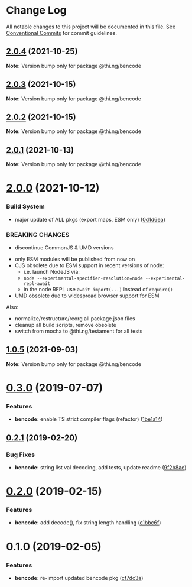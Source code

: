 # Change Log

All notable changes to this project will be documented in this file.
See [Conventional Commits](https://conventionalcommits.org) for commit guidelines.

## [2.0.4](https://github.com/thi-ng/umbrella/compare/@thi.ng/bencode@2.0.3...@thi.ng/bencode@2.0.4) (2021-10-25)

**Note:** Version bump only for package @thi.ng/bencode





## [2.0.3](https://github.com/thi-ng/umbrella/compare/@thi.ng/bencode@2.0.2...@thi.ng/bencode@2.0.3) (2021-10-15)

**Note:** Version bump only for package @thi.ng/bencode





## [2.0.2](https://github.com/thi-ng/umbrella/compare/@thi.ng/bencode@2.0.1...@thi.ng/bencode@2.0.2) (2021-10-15)

**Note:** Version bump only for package @thi.ng/bencode





## [2.0.1](https://github.com/thi-ng/umbrella/compare/@thi.ng/bencode@2.0.0...@thi.ng/bencode@2.0.1) (2021-10-13)

**Note:** Version bump only for package @thi.ng/bencode





# [2.0.0](https://github.com/thi-ng/umbrella/compare/@thi.ng/bencode@1.0.5...@thi.ng/bencode@2.0.0) (2021-10-12)


### Build System

* major update of ALL pkgs (export maps, ESM only) ([0d1d6ea](https://github.com/thi-ng/umbrella/commit/0d1d6ea9fab2a645d6c5f2bf2591459b939c09b6))


### BREAKING CHANGES

* discontinue CommonJS & UMD versions

- only ESM modules will be published from now on
- CJS obsolete due to ESM support in recent versions of node:
  - i.e. launch NodeJS via:
  - `node --experimental-specifier-resolution=node --experimental-repl-await`
  - in the node REPL use `await import(...)` instead of `require()`
- UMD obsolete due to widespread browser support for ESM

Also:
- normalize/restructure/reorg all package.json files
- cleanup all build scripts, remove obsolete
- switch from mocha to @thi.ng/testament for all tests






##  [1.0.5](https://github.com/thi-ng/umbrella/compare/@thi.ng/bencode@1.0.4...@thi.ng/bencode@1.0.5) (2021-09-03) 

**Note:** Version bump only for package @thi.ng/bencode 

#  [0.3.0](https://github.com/thi-ng/umbrella/compare/@thi.ng/bencode@0.2.17...@thi.ng/bencode@0.3.0) (2019-07-07) 

###  Features 

- **bencode:** enable TS strict compiler flags (refactor) ([1be1a14](https://github.com/thi-ng/umbrella/commit/1be1a14)) 

##  [0.2.1](https://github.com/thi-ng/umbrella/compare/@thi.ng/bencode@0.2.0...@thi.ng/bencode@0.2.1) (2019-02-20) 

###  Bug Fixes 

- **bencode:** string list val decoding, add tests, update readme ([9f2b8ae](https://github.com/thi-ng/umbrella/commit/9f2b8ae)) 

#  [0.2.0](https://github.com/thi-ng/umbrella/compare/@thi.ng/bencode@0.1.1...@thi.ng/bencode@0.2.0) (2019-02-15) 

###  Features 

- **bencode:** add decode(), fix string length handling ([c1bbc6f](https://github.com/thi-ng/umbrella/commit/c1bbc6f)) 

#  0.1.0 (2019-02-05) 

###  Features 

- **bencode:** re-import updated bencode pkg ([cf7dc3a](https://github.com/thi-ng/umbrella/commit/cf7dc3a))

